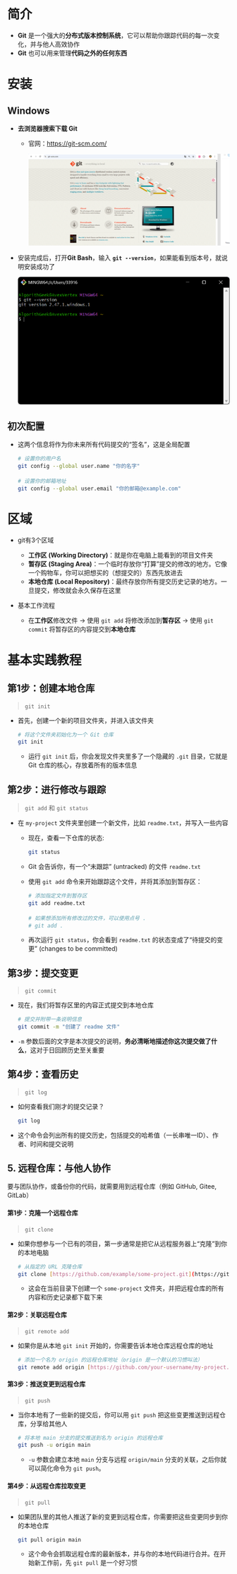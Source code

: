 # 简介

- **Git** 是一个强大的**分布式版本控制系统**，它可以帮助你跟踪代码的每一次变化，并与他人高效协作
- **Git** 也可以用来管理**代码之外的任何东西**



# 安装

## Windows

- **去浏览器搜索下载 Git**

  - 官网：https://git-scm.com/

    ![image-20250924161251826](./assets/image-20250924161251826.png)



- 安装完成后，打开**Git Bash**，输入 **`git --version`**，如果能看到版本号，就说明安装成功了

  ![image-20250924161844218](./assets/image-20250924161844218.png)





## 初次配置

- 这两个信息将作为你未来所有代码提交的“签名”，这是全局配置

  ```bash
  # 设置你的用户名
  git config --global user.name "你的名字"
  
  # 设置你的邮箱地址
  git config --global user.email "你的邮箱@example.com"
  ```



# 区域

- git有3个区域
  - **工作区 (Working Directory)**：就是你在电脑上能看到的项目文件夹
  - **暂存区 (Staging Area)**：一个临时存放你“打算”提交的修改的地方。它像一个购物车，你可以把想买的（想提交的）东西先放进去
  - **本地仓库 (Local Repository)**：最终存放你所有提交历史记录的地方。一旦提交，修改就会永久保存在这里

- 基本工作流程
  - 在**工作区**修改文件 -> 使用 `git add` 将修改添加到**暂存区** -> 使用 `git commit` 将暂存区的内容提交到**本地仓库**





# 基本实践教程

## **第1步：创建本地仓库**

> `git init`

- 首先，创建一个新的项目文件夹，并进入该文件夹

  ```bash
  # 将这个文件夹初始化为一个 Git 仓库
  git init
  ```

  - 运行 `git init` 后，你会发现文件夹里多了一个隐藏的 `.git` 目录，它就是 Git 仓库的核心，存放着所有的版本信息

## **第2步：进行修改与跟踪**

> `git add` 和 `git status`

- 在 `my-project` 文件夹里创建一个新文件，比如 `readme.txt`，并写入一些内容

  - 现在，查看一下仓库的状态:

    ```bash
    git status
    ```

  - Git 会告诉你，有一个“未跟踪” (untracked) 的文件 `readme.txt`

  - 使用 `git add` 命令来开始跟踪这个文件，并将其添加到暂存区：

    ```bash
    # 添加指定文件到暂存区
    git add readme.txt
    
    # 如果想添加所有修改过的文件，可以使用点号 .
    # git add .
    ```

  - 再次运行 `git status`，你会看到 `readme.txt` 的状态变成了“待提交的变更” (changes to be committed)



## **第3步：提交变更**

> `git commit`

- 现在，我们将暂存区里的内容正式提交到本地仓库

  ```bash
  # 提交并附带一条说明信息
  git commit -m "创建了 readme 文件"
  ```

- `-m` 参数后面的文字是本次提交的说明，**务必清晰地描述你这次提交做了什么**，这对于日回顾历史至关重要



## **第4步：查看历史**

> `git log`

- 如何查看我们刚才的提交记录？

  ```bash
  git log
  ```

- 这个命令会列出所有的提交历史，包括提交的哈希值（一长串唯一ID）、作者、时间和提交说明



## 5. 远程仓库：与他人协作

要与团队协作，或备份你的代码，就需要用到远程仓库（例如 GitHub, Gitee, GitLab）

#### **第1步：克隆一个远程仓库**

> `git clone`

- 如果你想参与一个已有的项目，第一步通常是把它从远程服务器上“克隆”到你的本地电脑

  ```bash
  # 从指定的 URL 克隆仓库
  git clone [https://github.com/example/some-project.git](https://github.com/example/some-project.git)
  ```

  - 这会在当前目录下创建一个 `some-project` 文件夹，并把远程仓库的所有内容和历史记录都下载下来



#### **第2步：关联远程仓库**

> `git remote add`

- 如果你是从本地 `git init` 开始的，你需要告诉本地仓库远程仓库的地址

  ```bash
  # 添加一个名为 origin 的远程仓库地址（origin 是一个默认的习惯叫法）
  git remote add origin [https://github.com/your-username/my-project.git](https://github.com/your-username/my-project.git)
  ```



#### **第3步：推送变更到远程仓库**

> `git push`

- 当你本地有了一些新的提交后，你可以用 `git push` 把这些变更推送到远程仓库，分享给其他人

  ```bash
  # 将本地 main 分支的提交推送到名为 origin 的远程仓库
  git push -u origin main
  ```

  - `-u` 参数会建立本地 `main` 分支与远程 `origin/main` 分支的关联，之后你就可以简化命令为 `git push`。



#### **第4步：从远程仓库拉取变更**

> `git pull`

- 如果团队里的其他人推送了新的变更到远程仓库，你需要把这些变更同步到你的本地仓库

  ```bash
  git pull origin main
  ```

  - 这个命令会抓取远程仓库的最新版本，并与你的本地代码进行合并。在开始新工作前，先 `git pull` 是一个好习惯